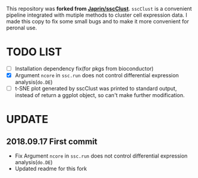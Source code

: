 This repository was **forked from [Japrin/sscClust](https://github.com/Japrin/sscClust)**. `sscClust` is a convenient pipeline integrated with mutiple methods to cluster cell expression data. I made this copy to fix some small bugs and to make it more convenient for peronal use.

# TODO LIST

- [ ] Installation dependency fix(for pkgs from bioconductor)
- [x] Argument `ncore` in `ssc.run` does not control differential expression analysis(`do.DE`)
- [ ] t-SNE plot generated by sscClust was printed to standard output, instead of return a ggplot object, so can't make further modification.

# UPDATE

## 2018.09.17 First commit
- Fix Argument `ncore` in `ssc.run` does not control differential expression analysis(`do.DE`)
- Updated readme for this fork